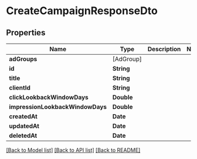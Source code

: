 # CreateCampaignResponseDto

## Properties
Name | Type | Description | Notes
------------ | ------------- | ------------- | -------------
**adGroups** | [AdGroup] |  | 
**id** | **String** |  | 
**title** | **String** |  | 
**clientId** | **String** |  | 
**clickLookbackWindowDays** | **Double** |  | 
**impressionLookbackWindowDays** | **Double** |  | 
**createdAt** | **Date** |  | 
**updatedAt** | **Date** |  | 
**deletedAt** | **Date** |  | 

[[Back to Model list]](../README.md#documentation-for-models) [[Back to API list]](../README.md#documentation-for-api-endpoints) [[Back to README]](../README.md)


